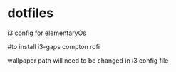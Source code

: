 # dotfiles
i3 config for elementaryOs

#to install 
i3-gaps
compton
rofi

wallpaper path will need to be changed in i3 config file
